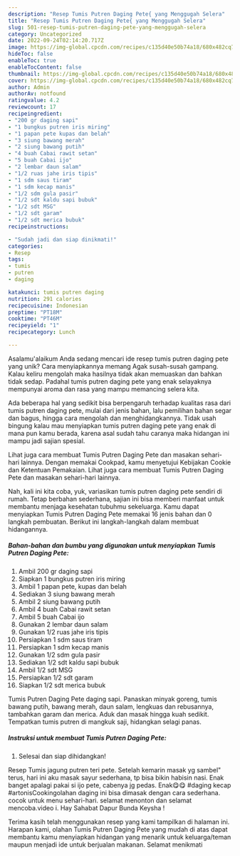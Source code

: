 ```yaml
---
description: "Resep Tumis Putren Daging Pete{ yang Menggugah Selera"
title: "Resep Tumis Putren Daging Pete{ yang Menggugah Selera"
slug: 501-resep-tumis-putren-daging-pete-yang-menggugah-selera
category: Uncategorized
date: 2022-09-24T02:14:20.717Z
image: https://img-global.cpcdn.com/recipes/c135d40e50b74a18/680x482cq70/tumis-putren-daging-pete-foto-resep-utama.jpg
hideToc: false
enableToc: true
enableTocContent: false
thumbnail: https://img-global.cpcdn.com/recipes/c135d40e50b74a18/680x482cq70/tumis-putren-daging-pete-foto-resep-utama.jpg
cover: https://img-global.cpcdn.com/recipes/c135d40e50b74a18/680x482cq70/tumis-putren-daging-pete-foto-resep-utama.jpg
author: Admin
authorAv: notfound
ratingvalue: 4.2
reviewcount: 17
recipeingredient:
- "200 gr daging sapi"
- "1 bungkus putren iris miring"
- "1 papan pete kupas dan belah"
- "3 siung bawang merah"
- "2 siung bawang putih"
- "4 buah Cabai rawit setan"
- "5 buah Cabai ijo"
- "2 lembar daun salam"
- "1/2 ruas jahe iris tipis"
- "1 sdm saus tiram"
- "1 sdm kecap manis"
- "1/2 sdm gula pasir"
- "1/2 sdt kaldu sapi bubuk"
- "1/2 sdt MSG"
- "1/2 sdt garam"
- "1/2 sdt merica bubuk"
recipeinstructions:

- "Sudah jadi dan siap dinikmati!"
categories:
- Resep
tags:
- tumis
- putren
- daging

katakunci: tumis putren daging 
nutrition: 291 calories
recipecuisine: Indonesian
preptime: "PT18M"
cooktime: "PT46M"
recipeyield: "1"
recipecategory: Lunch

---
```



Asalamu'alaikum Anda sedang mencari ide resep tumis putren daging pete yang unik? Cara menyiapkannya memang Agak susah-susah gampang. Kalau keliru mengolah maka hasilnya tidak akan memuaskan dan bahkan tidak sedap. Padahal tumis putren daging pete yang enak selayaknya mempunyai aroma dan rasa yang mampu memancing selera kita.


Ada beberapa hal yang sedikit bisa berpengaruh terhadap kualitas rasa dari tumis putren daging pete, mulai dari jenis bahan, lalu pemilihan bahan segar dan bagus, hingga cara mengolah dan menghidangkannya. Tidak usah bingung kalau mau menyiapkan tumis putren daging pete yang enak di mana pun kamu berada, karena asal sudah tahu caranya maka hidangan ini mampu jadi sajian spesial.

Lihat juga cara membuat Tumis Putren Daging Pete dan masakan sehari-hari lainnya. Dengan memakai Cookpad, kamu menyetujui Kebijakan Cookie dan Ketentuan Pemakaian. Lihat juga cara membuat Tumis Putren Daging Pete dan masakan sehari-hari lainnya.


Nah, kali ini kita coba, yuk, variasikan tumis putren daging pete sendiri di rumah. Tetap berbahan sederhana, sajian ini bisa memberi manfaat untuk membantu menjaga kesehatan tubuhmu sekeluarga. Kamu dapat menyiapkan Tumis Putren Daging Pete memakai 16 jenis bahan dan 0 langkah pembuatan. Berikut ini langkah-langkah dalam membuat hidangannya.

<!--inarticleads1-->

##### Bahan-bahan dan bumbu yang digunakan untuk menyiapkan Tumis Putren Daging Pete:

1. Ambil 200 gr daging sapi
1. Siapkan 1 bungkus putren iris miring
1. Ambil 1 papan pete, kupas dan belah
1. Sediakan 3 siung bawang merah
1. Ambil 2 siung bawang putih
1. Ambil 4 buah Cabai rawit setan
1. Ambil 5 buah Cabai ijo
1. Gunakan 2 lembar daun salam
1. Gunakan 1/2 ruas jahe iris tipis
1. Persiapkan 1 sdm saus tiram
1. Persiapkan 1 sdm kecap manis
1. Gunakan 1/2 sdm gula pasir
1. Sediakan 1/2 sdt kaldu sapi bubuk
1. Ambil 1/2 sdt MSG
1. Persiapkan 1/2 sdt garam
1. Siapkan 1/2 sdt merica bubuk


Tumis Putren Daging Pete daging sapi. Panaskan minyak goreng, tumis bawang putih, bawang merah, daun salam, lengkuas dan rebusannya, tambahkan garam dan merica. Aduk dan masak hingga kuah sedikit. Tempatkan tumis putren di mangkuk saji, hidangkan selagi panas. 

<!--inarticleads2-->

##### Instruksi untuk membuat Tumis Putren Daging Pete:


1. Selesai dan siap dihidangkan!

Resep Tumis jagung putren teri pete. Setelah kemarin masak yg sambel&#34; terus, hari ini aku masak sayur sederhana, tp bisa bikin habisin nasi. Enak banget apalagi pakai si ijo pete, cabenya jg pedas. Enak😋😋 #daging kecap #artonisCookingolahan daging ini bisa dimasak dengan cara sederhana. cocok untuk menu sehari-hari. selamat menonton dan selamat mencoba.video i. Hay Sahabat Dapur Bunda Keysha ! 

Terima kasih telah menggunakan resep yang kami tampilkan di halaman ini. Harapan kami, olahan Tumis Putren Daging Pete yang mudah di atas dapat membantu kamu menyiapkan hidangan yang menarik untuk keluarga/teman maupun menjadi ide untuk berjualan makanan. Selamat menikmati
